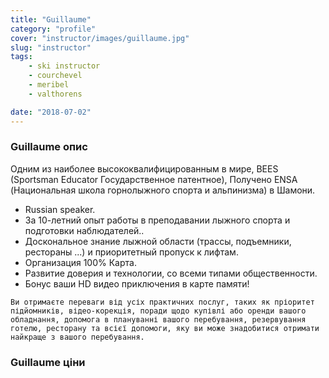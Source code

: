 ```yaml
---
title: "Guillaume"
category: "profile"
cover: "instructor/images/guillaume.jpg"
slug: "instructor"
tags:
    - ski instructor
    - courchevel
    - meribel
    - valthorens

date: "2018-07-02"
---
```


### Guillaume опис
Одним из наиболее высококвалифицированным в мире, BEES (Sportsman Educator Государственное патентное), Получено ENSA (Национальная школа горнолыжного спорта и альпинизма) в Шамони.

* Russian speaker.
* За 10-летний опыт работы в преподавании лыжного спорта и подготовки наблюдателей..
* Доскональное знание лыжной области (трассы, подъемники, рестораны ...) и приоритетный пропуск к лифтам.
* Организация 100% Карта.
* Развитие доверия и технологии, со всеми типами общественности.
* Бонус ваши HD видео приключения в карте памяти!

`Ви отримаєте переваги від усіх практичних послуг, таких як пріоритет підйомників, відео-корекція, поради щодо купівлі або оренди вашого обладнання, допомога в плануванні вашого перебування, резервування готелю, ресторану та всієї допомоги, яку ви може знадобитися отримати найкраще з вашого перебування.`

### Guillaume ціни


